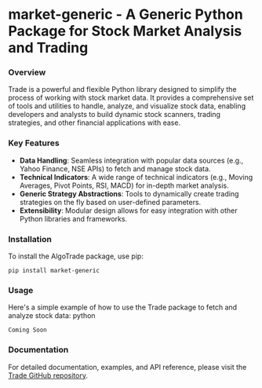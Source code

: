 # market-generic - A Generic Python Package for Stock Market Analysis and Trading

### Overview

Trade is a powerful and flexible Python library designed to simplify the process of working with stock market data. It provides a comprehensive set of tools and utilities to handle, analyze, and visualize stock data, enabling developers and analysts to build dynamic stock scanners, trading strategies, and other financial applications with ease.


### Key Features
- <b>Data Handling</b>: Seamless integration with popular data sources (e.g., Yahoo Finance, NSE APIs) to fetch and manage stock data.
- <b>Technical Indicators</b>: A wide range of technical indicators (e.g., Moving Averages, Pivot Points, RSI, MACD) for in-depth market analysis.
- <b>Generic Strategy Abstractions</b>: Tools to dynamically create trading strategies on the fly based on user-defined parameters.
- <b>Extensibility</b>: Modular design allows for easy integration with other Python libraries and frameworks.


### Installation
To install the AlgoTrade package, use pip:

```
pip install market-generic
```

### Usage

Here's a simple example of how to use the Trade package to fetch and analyze stock data:
python

`Coming Soon`


### Documentation

For detailed documentation, examples, and API reference, please visit the [Trade GitHub repository](https://github.com/sharmasourab93/Trade).
